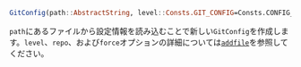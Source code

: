 ```julia
GitConfig(path::AbstractString, level::Consts.GIT_CONFIG=Consts.CONFIG_LEVEL_APP, force::Bool=false)
```

`path`にあるファイルから設定情報を読み込むことで新しい`GitConfig`を作成します。`level`、`repo`、および`force`オプションの詳細については[`addfile`](@ref)を参照してください。
